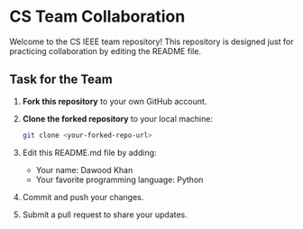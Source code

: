# CS Team Collaboration

Welcome to the CS IEEE team repository! This repository is designed just for practicing collaboration by editing the README file.

## Task for the Team

1. **Fork this repository** to your own GitHub account.
2. **Clone the forked repository** to your local machine:
   ```bash
   git clone <your-forked-repo-url>
   
3. Edit this README.md file by adding:

   - Your name: Dawood Khan
   - Your favorite programming language: Python

5. Commit and push your changes.
6. Submit a pull request to share your updates.
